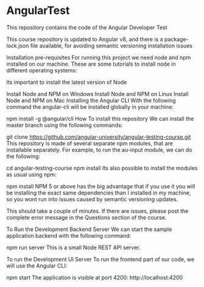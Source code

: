 # AngularTest

This repository contains the code of the Angular Developer Test

This course repository is updated to Angular v8, and there is a package-lock.json file available, for avoiding semantic versioning installation issues

Installation pre-requisites
For running this project we need node and npm installed on our machine. These are some tutorials to install node in different operating systems:

Its important to install the latest version of Node

Install Node and NPM on Windows
Install Node and NPM on Linux
Install Node and NPM on Mac
Installing the Angular CLI
With the following command the angular-cli will be installed globally in your machine:

npm install -g @angular/cli 
How To install this repository
We can install the master branch using the following commands:

git clone https://github.com/angular-university/angular-testing-course.git
This repository is made of several separate npm modules, that are installable separately. For example, to run the au-input module, we can do the following:

cd angular-testing-course
npm install
Its also possible to install the modules as usual using npm:

npm install 
NPM 5 or above has the big advantage that if you use it you will be installing the exact same dependencies than I installed in my machine, so you wont run into issues caused by semantic versioning updates.

This should take a couple of minutes. If there are issues, please post the complete error message in the Questions section of the course.

To Run the Development Backend Server
We can start the sample application backend with the following command:

npm run server
This is a small Node REST API server.

To run the Development UI Server
To run the frontend part of our code, we will use the Angular CLI:

npm start 
The application is visible at port 4200: http://localhost:4200
